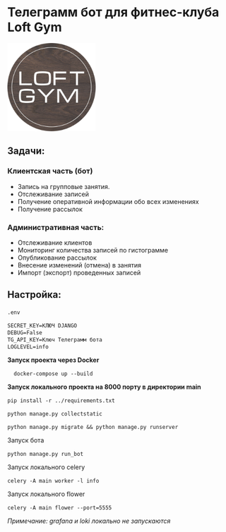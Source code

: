 <div class="header">
    <h1> Телеграмм бот для фитнес-клуба Loft Gym</h1>
    <img alt="лого" src="main/media/Новая папка/logo.jpg" width="200" height="200"/>
</div>
<div class="query">
    <h2>Задачи:</h2>
    <h3>Клиентская часть (бот)</h3>
    <ul>
        <li>Запись на групповые занятия.</li>
        <li>Отслеживание записей</li>
        <li>Получение оперативной информации обо всех изменениях</li>
        <li>Получение рассылок</li>
    </ul>
    <h3>Административная часть:</h3>
    <ul>
        <li>Отслеживание клиентов</li>
        <li>Мониторинг количества записей по гистограмме</li>
        <li>Опубликование рассылок</li>
        <li>Внесение изменений (отмена) в занятия</li>
        <li>Импорт (экспорт) проведенных записей</li>
    </ul>
</div>
<div class="func">
    <h2>Настройка:</h2>

`.env`
```dotenv
SECRET_KEY=КЛЮЧ DJANGO
DEBUG=False
TG_API_KEY=Ключ Телеграмм бота
LOGLEVEL=info
```

<p><b>Запуск проекта через Docker</b></p>

```shell
  docker-compose up --build
```
<p><b>Запуск локального проекта на 8000 порту в директории main</b></p>

```shell
pip install -r ../requirements.txt 
```

```shell
python manage.py collectstatic
```

```shell
python manage.py migrate && python manage.py runserver
```
<p>Запуск бота</p>

```shell
python manage.py run_bot
```

<p>Запуск локального celery</p>

```shell
celery -A main worker -l info
```
<p>Запуск локального flower</p>

```shell
celery -A main flower --port=5555
```
<i>Примечание: grafana и loki  локально не запускаются</i>

</div>
